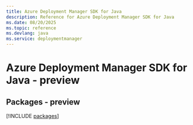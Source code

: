 ```yaml
---
title: Azure Deployment Manager SDK for Java
description: Reference for Azure Deployment Manager SDK for Java
ms.date: 08/20/2025
ms.topic: reference
ms.devlang: java
ms.service: deploymentmanager
---
```

# Azure Deployment Manager SDK for Java - preview
## Packages - preview
[!INCLUDE [packages](deployment-manager-index.md)]